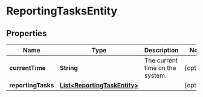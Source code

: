 # ReportingTasksEntity

## Properties
Name | Type | Description | Notes
------------ | ------------- | ------------- | -------------
**currentTime** | **String** | The current time on the system. |  [optional]
**reportingTasks** | [**List&lt;ReportingTaskEntity&gt;**](ReportingTaskEntity.md) |  |  [optional]
